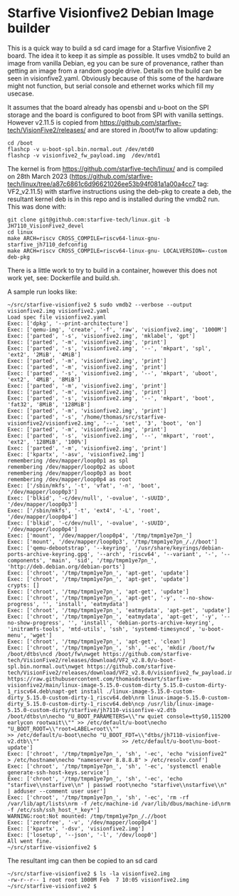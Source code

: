 # Starfive Visionfive2 Debian Image builder

This is a quick way to build a sd card image for a Starfive Visionfive 2 board. The idea it to keep it as simple as possible. It uses vmdb2 to build an image from vanilla Debian, eg you can be sure of provenance, rather than getting an image from a random google drive. Details on the build can be seen in visionfive2.yaml. Obviously because of this some of the hardware might not function, but serial console and ethernet works which fill my usecase.

It assumes that the board already has opensbi and u-boot on the SPI storage and the board is configured to boot from SPI with vanilla settings. However v2.11.5 is copied from https://github.com/starfive-tech/VisionFive2/releases/ and are stored in /boot/fw to allow updating:

```
cd /boot
flashcp -v u-boot-spl.bin.normal.out /dev/mtd0
flashcp -v visionfive2_fw_payload.img  /dev/mtd1
```

The kernel is from https://github.com/starfive-tech/linux/ and is compiled on 28th March 2023 (https://github.com/starfive-tech/linux/tree/a87c6861c6d96621026ee53b94f081a1a00a4cc7 tag: VF2_v2.11.5) with starfive instructions using the deb-pkg to create a deb, the resultant kernel deb is in this repo and is installed during the vmdb2 run. This was done with:

```
git clone git@github.com:starfive-tech/linux.git -b JH7110_VisionFive2_devel
cd linux
make ARCH=riscv CROSS_COMPILE=riscv64-linux-gnu- starfive_jh7110_defconfig
make ARCH=riscv CROSS_COMPILE=riscv64-linux-gnu- LOCALVERSION=-custom deb-pkg
```

There is a little work to try to build in a container, however this does not work yet, see: Dockerfile and build.sh.

A sample run looks like:
```
~/src/starfive-visionfive2 $ sudo vmdb2 --verbose --output visionfive2.img visionfive2.yaml
Load spec file visionfive2.yaml
Exec: ['dpkg', '--print-architecture']
Exec: ['qemu-img', 'create', '-f', 'raw', 'visionfive2.img', '1000M']
Exec: ['parted', '-s', 'visionfive2.img', 'mklabel', 'gpt']
Exec: ['parted', '-m', 'visionfive2.img', 'print']
Exec: ['parted', '-s', 'visionfive2.img', '--', 'mkpart', 'spl', 'ext2', '2MiB', '4MiB']
Exec: ['parted', '-m', 'visionfive2.img', 'print']
Exec: ['parted', '-m', 'visionfive2.img', 'print']
Exec: ['parted', '-s', 'visionfive2.img', '--', 'mkpart', 'uboot', 'ext2', '4MiB', '8MiB']
Exec: ['parted', '-m', 'visionfive2.img', 'print']
Exec: ['parted', '-m', 'visionfive2.img', 'print']
Exec: ['parted', '-s', 'visionfive2.img', '--', 'mkpart', 'boot', 'fat32', '8MiB', '128MiB']
Exec: ['parted', '-m', 'visionfive2.img', 'print']
Exec: ['parted', '-s', '/home/thomas/src/starfive-visionfive2/visionfive2.img', '--', 'set', '3', 'boot', 'on']
Exec: ['parted', '-m', 'visionfive2.img', 'print']
Exec: ['parted', '-s', 'visionfive2.img', '--', 'mkpart', 'root', 'ext2', '128MiB', '100%']
Exec: ['parted', '-m', 'visionfive2.img', 'print']
Exec: ['kpartx', '-asv', 'visionfive2.img']
remembering /dev/mapper/loop0p1 as spl
remembering /dev/mapper/loop0p2 as uboot
remembering /dev/mapper/loop0p3 as boot
remembering /dev/mapper/loop0p4 as root
Exec: ['/sbin/mkfs', '-t', 'vfat', '-n', 'boot', '/dev/mapper/loop0p3']
Exec: ['blkid', '-c/dev/null', '-ovalue', '-sUUID', '/dev/mapper/loop0p3']
Exec: ['/sbin/mkfs', '-t', 'ext4', '-L', 'root', '/dev/mapper/loop0p4']
Exec: ['blkid', '-c/dev/null', '-ovalue', '-sUUID', '/dev/mapper/loop0p4']
Exec: ['mount', '/dev/mapper/loop0p4', '/tmp/tmpm1ye7pn_']
Exec: ['mount', '/dev/mapper/loop0p3', '/tmp/tmpm1ye7pn_/.//boot']
Exec: ['qemu-debootstrap', '--keyring', '/usr/share/keyrings/debian-ports-archive-keyring.gpg', '--arch', 'riscv64', '--variant', '-', '--components', 'main', 'sid', '/tmp/tmpm1ye7pn_', 'http://deb.debian.org/debian-ports']
Exec: ['chroot', '/tmp/tmpm1ye7pn_', 'apt-get', 'update']
Exec: ['chroot', '/tmp/tmpm1ye7pn_', 'apt-get', 'update']
crypts: []
Exec: ['chroot', '/tmp/tmpm1ye7pn_', 'apt-get', 'update']
Exec: ['chroot', '/tmp/tmpm1ye7pn_', 'apt-get', '-y', '--no-show-progress', '', 'install', 'eatmydata']
Exec: ['chroot', '/tmp/tmpm1ye7pn_', 'eatmydata', 'apt-get', 'update']
Exec: ['chroot', '/tmp/tmpm1ye7pn_', 'eatmydata', 'apt-get', '-y', '--no-show-progress', '', 'install', 'debian-ports-archive-keyring', 'initramfs-tools', 'mtd-utils', 'ssh', 'systemd-timesyncd', 'u-boot-menu', 'wget']
Exec: ['chroot', '/tmp/tmpm1ye7pn_', 'apt-get', 'clean']
Exec: ['chroot', '/tmp/tmpm1ye7pn_', 'sh', '-ec', 'mkdir /boot/fw /boot/dtbs\ncd /boot/fw\nwget https://github.com/starfive-tech/VisionFive2/releases/download/VF2_v2.8.0/u-boot-spl.bin.normal.out\nwget https://github.com/starfive-tech/VisionFive2/releases/download/VF2_v2.8.0/visionfive2_fw_payload.img\n\nwget https://raw.githubusercontent.com/thomasdstewart/starfive-visionfive2/main/linux-image-5.15.0-custom-dirty_5.15.0-custom-dirty-1_riscv64.deb\napt-get install ./linux-image-5.15.0-custom-dirty_5.15.0-custom-dirty-1_riscv64.deb\nrm linux-image-5.15.0-custom-dirty_5.15.0-custom-dirty-1_riscv64.deb\ncp /usr/lib/linux-image-5.15.0-custom-dirty/starfive/jh7110-visionfive-v2.dtb /boot/dtbs\n\necho "U_BOOT_PARAMETERS=\\"rw quiet console=ttyS0,115200 earlycon rootwait\\"" >> /etc/default/u-boot\necho "U_BOOT_ROOT=\\"root=LABEL=root\\""                                       >> /etc/default/u-boot\necho "U_BOOT_FDT=\\"dtbs/jh7110-visionfive-v2.dtb\\""                          >> /etc/default/u-boot\nu-boot-update']
Exec: ['chroot', '/tmp/tmpm1ye7pn_', 'sh', '-ec', 'echo "visionfive2" > /etc/hostname\necho "nameserver 8.8.8.8" > /etc/resolv.conf']
Exec: ['chroot', '/tmp/tmpm1ye7pn_', 'sh', '-ec', 'systemctl enable generate-ssh-host-keys.service']
Exec: ['chroot', '/tmp/tmpm1ye7pn_', 'sh', '-ec', 'echo "starfive\\nstarfive\\n" | passwd root\necho "starfive\\nstarfive\\n" | adduser --comment user user']
Exec: ['chroot', '/tmp/tmpm1ye7pn_', 'sh', '-ec', 'rm -rf /var/lib/apt/lists\nrm -f /etc/machine-id /var/lib/dbus/machine-id\nrm -f /etc/ssh/ssh_host_*_key*']
WARNING:root:Not mounted: /tmp/tmpm1ye7pn_/.//boot
Exec: ['zerofree', '-v', '/dev/mapper/loop0p4']
Exec: ['kpartx', '-dsv', 'visionfive2.img']
Exec: ['losetup', '--json', '-l', '/dev/loop0']
All went fine.
~/src/starfive-visionfive2 $
```

The resultant img can then be copied to an sd card
```
~/src/starfive-visionfive2 $ ls -la visionfive2.img 
-rw-r--r-- 1 root root 1000M Feb  7 10:05 visionfive2.img
~/src/starfive-visionfive2 $
```
